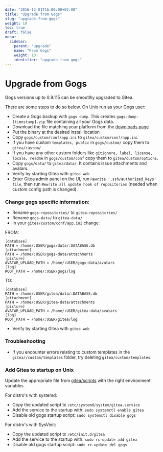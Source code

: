 ```yaml
---
date: "2016-12-01T16:00:00+02:00"
title: "Upgrade from Gogs"
slug: "upgrade-from-gogs"
weight: 10
toc: true
draft: false
menu:
  sidebar:
    parent: "upgrade"
    name: "From Gogs"
    weight: 10
    identifier: "upgrade-from-gogs"
---
```


# Upgrade from Gogs

Gogs versions up to 0.9.115 can be smootlhy upgraded to Gitea.

There are some steps to do so below. On Unix run as your Gogs user:

* Create a Gogs backup with `gogs dump`. This creates `gogs-dump-[timestamp].zip` file containing all your Gogs data. 
* Download the file matching your platform from the [downloads page](https://dl.gitea.io/gitea)
* Put the binary at the desired install location
* Copy `gogs/custom/conf/app.ini` to `gitea/custom/conf/app.ini`
* If you have custom `templates, public` in `gogs/custom/` copy them to `gitea/custom/`
* If you have any other custom folders like `gitignore, label, license, locale, readme` in `gogs/custom/conf` copy them to `gitea/custom/options`.
* Copy `gogs/data/` to `gitea/data/`. It contains issue attachments and avatars.
* Verify by starting Gitea with `gitea web`
* Enter Gitea admin panel on the UI, run `Rewrite '.ssh/authorized_keys' file`, then run `Rewrite all update hook of repositories` (needed when custom config path is changed).
  
  
### Change gogs specific information:

* Rename `gogs-repositories/` to `gitea-repositories/`
* Rename `gogs-data/` to `gitea-data/`
* In your `gitea/custom/conf/app.ini` change:

FROM:
```
[database]
PATH = /home/:USER/gogs/data/:DATABASE.db
[attachment]
PATH = /home/:USER/gogs-data/attachments
[picture]
AVATAR_UPLOAD_PATH = /home/:USER/gogs-data/avatars
[log]
ROOT_PATH = /home/:USER/gogs/log
```

TO:
```
[database]
PATH = /home/:USER/gitea/data/:DATABASE.db
[attachment]
PATH = /home/:USER/gitea-data/attachments
[picture]
AVATAR_UPLOAD_PATH = /home/:USER/gitea-data/avatars
[log]
ROOT_PATH = /home/:USER/gitea/log
```

* Verify by starting Gitea with `gitea web`

### Troubleshooting
 - If you encounter errors relating to custom templates in the `gitea//custom/templates` folder, try deleting `gitea/custom/templates`.
  
  
### Add Gitea to startup on Unix
Update the appropriate file from [gitea/scripts](https://github.com/go-gitea/gitea/tree/master/scripts) with the right environment variables.

For distro's with systemd:

* Copy the updated script to `/etc/systemd/system/gitea.service`
* Add the service to the startup with: `sudo systemctl enable gitea`
* Disable old gogs startup script: `sudo systemctl disable gogs`

For distro's with SysVinit:

* Copy the updated script to `/etc/init.d/gitea`
* Add the service to the startup with: `sudo rc-update add gitea`
* Disable old gogs startup script: `sudo rc-update del gogs`
